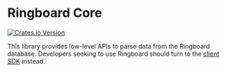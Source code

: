 # Ringboard Core

<a href="https://crates.io/crates/clipboard-history-core">![Crates.io Version](https://img.shields.io/crates/v/clipboard-history-core)</a>

This library provides low-level APIs to parse data from the Ringboard database. Developers seeking
to use Ringboard should turn to the [client SDK](../client-sdk) instead.
